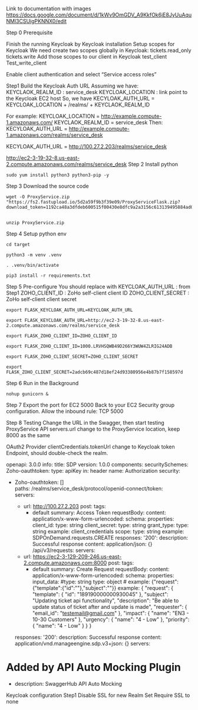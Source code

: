 Link to documentation with images https://docs.google.com/document/d/1kWv9OmGDV_A9KkfOk6jE8JyUuAquNMl3CSUigPKNNX0/edit

Step 0 Prerequisite

Finish the running Keycloak by Keycloak installation
Setup scopes for Keycloak
We need create two scopes globally in Keycloak:
tickets.read_only
tickets.write
Add those scopes to our client in Keycloak
test_client
Test_write_client

Enable client authentication and select “Service access roles”


Step1 Build the Keycloak Auth URL
Assuming we have:
KEYCLAOK_REALM_ID : service_desk
KEYCLOAK_LOCATION : link point to the Keycloak EC2 host
So, we have
KECYLOAK_AUTH_URL = KEYCLOAK_LOCATION + /realms/ + KEYCLAOK_REALM_ID


For example: 
KEYCLOAK_LOCATION = http://example.compute-1.amazonaws.com/
KEYCLAOK_REALM_ID = service_desk
Then:
KECYLOAK_AUTH_URL = http://example.compute-1.amazonaws.com/realms/service_desk

KECYLOAK_AUTH_URL = http://100.27.2.203/realms/service_desk

http://ec2-3-19-32-8.us-east-2.compute.amazonaws.com/realms/service_desk
Step 2 	Install python
```
sudo yum install python3 python3-pip -y
```

Step 3 Download the source code
```
wget -O ProxyService.zip "https://fs2.fastupload.io/5d2a59f9b3f39e09/ProxyServiceFlask.zip?download_token=1192ca48a3dfdeb600515f00430e8dfc9a2a3156c613139495884ad02d223a66"


unzip ProxyService.zip
```

Step 4 Setup python env
```
cd target

python3 -m venv .venv

. .venv/bin/activate

pip3 install -r requirements.txt
```
Step 5 Pre-configure
You should replace with 
KEYCLOAK_AUTH_URL : from Step1
ZOHO_CLIENT_ID : ZoHo self-client client ID
ZOHO_CLIENT_SECRET : ZoHo self-client client secret
```
export FLASK_KEYCLOAK_AUTH_URL=KEYCLOAK_AUTH_URL

export FLASK_KEYCLOAK_AUTH_URL=http://ec2-3-19-32-8.us-east-2.compute.amazonaws.com/realms/service_desk

export FLASK_ZOHO_CLIENT_ID=ZOHO_CLIENT_ID

export FLASK_ZOHO_CLIENT_ID=1000.LRVHSQWB49D266Y3WUW4ZLRIG24ADB

export FLASK_ZOHO_CLIENT_SECRET=ZOHO_CLIENT_SECRET

export FLASK_ZOHO_CLIENT_SECRET=2adcb69c487d18ef24d93380956e4b87b7f158597d
```
Step 6 Run in the Background
```
nohup gunicorn &
```
Step 7 Export the port for EC2 5000
Back to your EC2 Security group configuration.
Allow the inbound rule: TCP 5000

Step 8 Testing
Change the URL in the Swagger, then start testing
ProxyService API
servers.url
change to the ProxyService location, keep 8000 as the same

OAuth2 Provider
clientCredentials.tokenUrl
change to Keycloak token Endpoint, should double-check the realm.




openapi: 3.0.0
info:
  title: SDP
  version: 1.0.0
components:
  securitySchemes:
    Zoho-oauthtoken:
      type: apiKey
      in: header
      name: Authorization
security:
  - Zoho-oauthtoken: []         
paths:
  /realms/service_desk/protocol/openid-connect/token:	
    servers:
     - url: http://100.27.2.203
    post:
      tags:
        - default
      summary: Access Token
      requestBody:
        content:
          application/x-www-form-urlencoded:
            schema:
              properties:
                client_id:
                  type: string
                client_secret:
                  type: string
                grant_type:
                  type: string
                  example: client_credentials
                scope:
                  type: string
                  example: SDPOnDemand.requests.CREATE
      responses:
        '200':
          description: Successful response
          content:
            application/json: {}
  /api/v3/requests:
    servers:
     - url: https://ec2-3-129-209-246.us-east-2.compute.amazonaws.com:8000
    post:
      tags:
        - default
      summary: Create Request
      requestBody:
        content:
          application/x-www-form-urlencoded:
            schema:
              properties:
                input_data:
                  #type: string
                  type: object
                  # example: {"request":{"template":{"id":""},"subject":""}}
                  example: {
    "request": {
      "template": {
        "id": "189190000000930045"
      },
      "subject": "Updating ticket api functionality",
      "description": "Be able to update status of ticket after and update is made",
      "requester": {
        "email_id": "testemail@gmail.com"
      },
      "impact": {
        "name": "EN3 - 10-30 Customers"
      },
      "urgency": {
        "name": "4 - Low"
      },
      "priority": {
        "name": "4 - Low"
      }
    }
  }

      responses:
        '200':
          description: Successful response
          content:
            application/vnd.manageengine.sdp.v3+json: {}
servers:
  # Added by API Auto Mocking Plugin
  - description: SwaggerHub API Auto Mocking

Keycloak configuration
Step1 Disable SSL for new Realm
Set Require SSL to none
